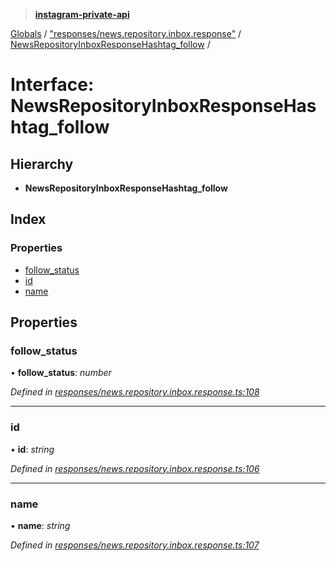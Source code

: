 > **[instagram-private-api](../README.md)**

[Globals](../README.md) / ["responses/news.repository.inbox.response"](../modules/_responses_news_repository_inbox_response_.md) / [NewsRepositoryInboxResponseHashtag_follow](_responses_news_repository_inbox_response_.newsrepositoryinboxresponsehashtag_follow.md) /

# Interface: NewsRepositoryInboxResponseHashtag_follow

## Hierarchy

* **NewsRepositoryInboxResponseHashtag_follow**

## Index

### Properties

* [follow_status](_responses_news_repository_inbox_response_.newsrepositoryinboxresponsehashtag_follow.md#follow_status)
* [id](_responses_news_repository_inbox_response_.newsrepositoryinboxresponsehashtag_follow.md#id)
* [name](_responses_news_repository_inbox_response_.newsrepositoryinboxresponsehashtag_follow.md#name)

## Properties

###  follow_status

• **follow_status**: *number*

*Defined in [responses/news.repository.inbox.response.ts:108](https://github.com/dilame/instagram-private-api/blob/3e16058/src/responses/news.repository.inbox.response.ts#L108)*

___

###  id

• **id**: *string*

*Defined in [responses/news.repository.inbox.response.ts:106](https://github.com/dilame/instagram-private-api/blob/3e16058/src/responses/news.repository.inbox.response.ts#L106)*

___

###  name

• **name**: *string*

*Defined in [responses/news.repository.inbox.response.ts:107](https://github.com/dilame/instagram-private-api/blob/3e16058/src/responses/news.repository.inbox.response.ts#L107)*